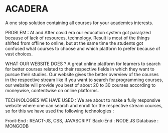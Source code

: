 # ACADERA
A one stop solution containing all courses for your academics interests.

PROBLEM :
At and After covid era our education system got paralyzed because of lack of resources, technology. Result is most of the things shifted from offline to online, but at the same time the students got confused what courses to choose and which platform to prefer because of vast choices.

WHAT OUR WEBSITE DOES ?
A great online platform for learners to search for better courses related to their respective fields in which they want to pursue their studies. Our website gives the better overview of the courses in the respective stream like if you want to search for programming courses, our website will provide you best of about 20 to 30 courses according to moneywise, contentwise on online platforms.

TECHNOLOGIES WE HAVE USED : 
We are about to make a fully responsive website where one can search and enroll for the respective stream courses, so for this we have used the following technologies : 
  
   Front-End : REACT-JS, CSS, JAVASCRIPT
   Back-End : NODE.JS
   Database : MONGODB
